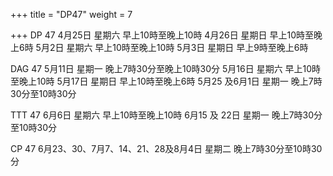 +++
title = "DP47"
weight = 7

+++
 DP 47
4月25日 星期六 早上10時至晚上10時
4月26日 星期日 早上10時至晚上6時
5月2日 星期六  早上10時至晚上10時
5月3日 星期日 早上9時至晚上6時

 
DAG 47
5月11日 星期一 晚上7時30分至晚上10時30分
5月16日 星期六 早上10時至晚上10時
5月17日 星期日 早上10時至晚上6時
5月25 及6月1日 星期一 晚上7時30分至10時30分

 
TTT 47
6月6日 星期六 早上10時至晚上10時
6月15 及 22日 星期一 晚上7時30分至10時30分

    
CP 47
6月23、30、7月7、14、21、28及8月4日 星期二 晚上7時30分至10時30分